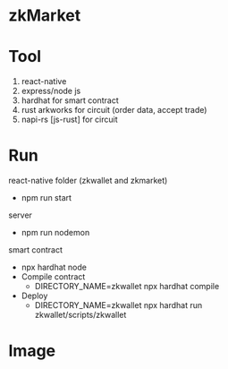# zkMarket

Tool
====
1. react-native
2. express/node js
3. hardhat for smart contract
4. rust arkworks for circuit (order data, accept trade)
5. napi-rs [js-rust] for circuit

Run
===
react-native folder (zkwallet and zkmarket)
* npm run start
  
server
* npm run nodemon
  
smart contract
* npx hardhat node
* Compile contract
  * DIRECTORY_NAME=zkwallet npx hardhat compile
* Deploy
  * DIRECTORY_NAME=zkwallet npx hardhat run zkwallet/scripts/zkwallet
 

  
Image
=====
